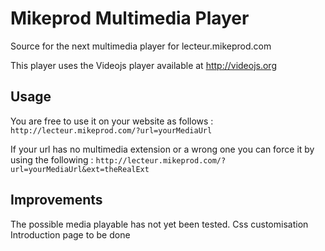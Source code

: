 # Mikeprod Multimedia Player
Source for the next multimedia player for lecteur.mikeprod.com

This player uses the Videojs player available at http://videojs.org

## Usage 
You are free to use it on your website as follows : 
`http://lecteur.mikeprod.com/?url=yourMediaUrl`

If your url has no multimedia extension or a wrong one you can force it by using the following :
`http://lecteur.mikeprod.com/?url=yourMediaUrl&ext=theRealExt`

## Improvements

The possible media playable has not yet been tested.
Css customisation 
Introduction page to be done